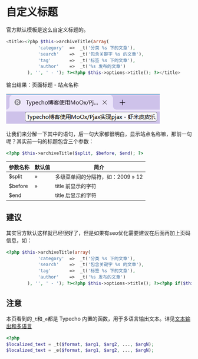 # 自定义标题

官方默认模板是这么自定义标题的。
```php
<title><?php $this->archiveTitle(array(
            'category'  =>  _t('分类 %s 下的文章'),
            'search'    =>  _t('包含关键字 %s 的文章'),
            'tag'       =>  _t('标签 %s 下的文章'),
            'author'    =>  _t('%s 发布的文章')
        ), '', ' - '); ?><?php $this->options->title(); ?></title>
```

输出结果：页面标题 - 站点名称

![默认标题格式](images/default_title.png)

让我们来分解一下其中的语句，后一句大家都很明白，显示站点名称嘛，那前一句呢？其实前一句的标题包含三个参数：

```php
<?php $this->archiveTitle($split, $before, $end); ?>
```

| 参数名称 | 默认值 | 简介                              |
| -------- | ------ | --------------------------------- |
| $split   | »      | 多级菜单间的分隔符，如：2009 » 12 |
| $before  | »      | title 前显示的字符                |
| $end     |        | title 后显示的字符                |

## 建议

其实官方默认这样就已经很好了，但是如果有seo优化需要建议在后面再加上页码信息，如：

```php
<?php $this->archiveTitle(array(
            'category'  =>  _t('分类 %s 下的文章'),
            'search'    =>  _t('包含关键字 %s 的文章'),
            'tag'       =>  _t('标签 %s 下的文章'),
            'author'    =>  _t('%s 发布的文章')
        ), '', ' - '); ?><?php $this->options->title(); ?><?php if($this->getCurrentPage()>1) _e("第 %d 页", $this->getCurrentPage()); ?>
```

## 注意
本页看到的`_t`和`_e`都是 Typecho 内置的函数，用于多语言输出文本。详见[文本输出和多语言](i18n.md)
```php
<?php
$localized_text = _t($format, $arg1, $arg2, ..., $argN);
$localized_text = _e($format, $arg1, $arg2, ..., $argN);
```
